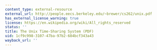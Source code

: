 ```yaml
---
content_type: external-resource
external_url: http://people.eecs.berkeley.edu/~brewer/cs262/unix.pdf
has_external_license_warning: true
license: https://en.wikipedia.org/wiki/All_rights_reserved
status: ''
title: The Unix Time-Sharing System (PDF)
uid: 1cf9c998-3107-47ba-97b2-684bcf343a43
wayback_url: ''
---
```

